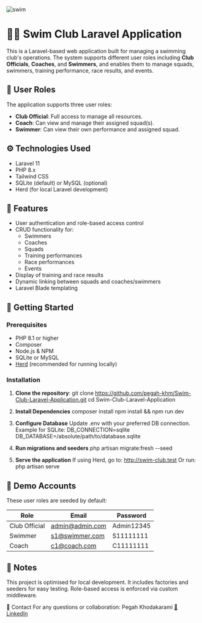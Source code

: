 ![swim](https://github.com/user-attachments/assets/78a482b8-eb9a-4b90-a732-54b754b269df)

# 🏊‍♀️ Swim Club Laravel Application

This is a Laravel-based web application built for managing a swimming club's operations. The system supports different user roles including **Club Officials**, **Coaches**, and **Swimmers**, and enables them to manage squads, swimmers, training performance, race results, and events.

## 👤 User Roles

The application supports three user roles:

- **Club Official**: Full access to manage all resources.
- **Coach**: Can view and manage their assigned squad(s).
- **Swimmer**: Can view their own performance and assigned squad.

## ⚙️ Technologies Used

- Laravel 11
- PHP 8.x
- Tailwind CSS
- SQLite (default) or MySQL (optional)
- Herd (for local Laravel development)

## 📂 Features

- User authentication and role-based access control
- CRUD functionality for:
  - Swimmers
  - Coaches
  - Squads
  - Training performances
  - Race performances
  - Events
- Display of training and race results
- Dynamic linking between squads and coaches/swimmers
- Laravel Blade templating

## 🚀 Getting Started
### Prerequisites
- PHP 8.1 or higher
- Composer
- Node.js & NPM
- SQLite or MySQL
- [Herd](https://herd.laravel.com/) (recommended for running locally)

### Installation
1. **Clone the repository**:
   git clone https://github.com/pegah-khm/Swim-Club-Laravel-Application.git
   cd Swim-Club-Laravel-Application

2. **Install Dependencies**
    composer install
    npm install && npm run dev

3. **Configure Database**
   Update .env with your preferred DB connection. Example for SQLite:
      DB_CONNECTION=sqlite
      DB_DATABASE=/absolute/path/to/database.sqlite

4. **Run migrations and seeders**
   php artisan migrate:fresh --seed
   
5. **Serve the application**
   If using Herd, go to: http://swim-club.test
   Or run:
   php artisan serve

## 👥 Demo Accounts
These user roles are seeded by default:

| Role          | Email              | Password    |
|---------------|--------------------|-------------|
| Club Official | admin@admin.com    | Admin12345  |
| Swimmer       | s1@swimmer.com     | S11111111   |
| Coach         | c1@coach.com       | C11111111   |

## 📌 Notes
This project is optimised for local development.
It includes factories and seeders for easy testing.
Role-based access is enforced via custom middleware.

📨 Contact
For any questions or collaboration:
Pegah Khodakarami
[📧 LinkedIn](https://www.linkedin.com/in/pegah-khodakarami-54880b57/)
